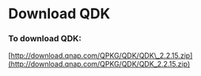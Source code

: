 # Download QDK

### To download QDK:

[http://download.qnap.com/QPKG/QDK/QDK\_2.2.15.zip](http://download.qnap.com/QPKG/QDK/QDK_2.2.15.zip)

